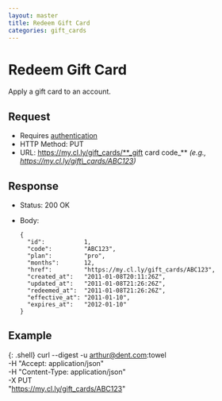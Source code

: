 ```yaml
---
layout: master
title: Redeem Gift Card
categories: gift_cards
---
```


# Redeem Gift Card

Apply a gift card to an account.


## Request

- Requires [authentication](/usage/#authentication)
- HTTP Method: PUT
- URL: https://my.cl.ly/gift_cards/**_gift card code_** _(e.g., https://my.cl.ly/gift\_cards/ABC123)_


## Response

- Status: 200 OK
- Body:

      {
        "id":           1,
        "code":         "ABC123",
        "plan":         "pro",
        "months":       12,
        "href":         "https://my.cl.ly/gift_cards/ABC123",
        "created_at":   "2011-01-08T20:11:26Z",
        "updated_at":   "2011-01-08T21:26:26Z",
        "redeemed_at":  "2011-01-08T21:26:26Z",
        "effective_at": "2011-01-10",
        "expires_at":   "2012-01-10"
      }


## Example

{: .shell}
    curl --digest -u arthur@dent.com:towel \
         -H "Accept: application/json" \
         -H "Content-Type: application/json" \
         -X PUT \
         "https://my.cl.ly/gift_cards/ABC123"
